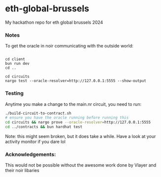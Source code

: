 # eth-global-brussels

My hackathon repo for eth global brussels 2024

### Notes

To get the oracle in noir communicating with the outside world:

```

cd client
bun run dev
cd ..

cd circuits
nargo test --oracle-resolver=http://127.0.0.1:5555 --show-output
```

### Testing

Anytime you make a change to the main.nr circuit, you need to run:

```sh
./build-circuit-to-contract.sh
# ensure you have the oracle running before running this
cd circuits && nargo prove --oracle-resolver=http://127.0.0.1:5555
cd ../contracts && bun hardhat test
```

Note: this might seem broken, but it does take a while. Have a look at your activity monitor if you dare lol

### Acknowledgements:

This would not be possible without the awesome work done by Vlayer and their noir libaries
